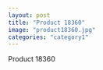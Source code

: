 ```yaml
---
layout: post
title: "Product 18360"
image: "product18360.jpg"
categories: "category1"
---
```

Product 18360

